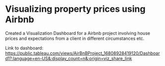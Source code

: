 # Visualizing property prices using Airbnb
 
Created a Visualization Dashboard for a Airbnb project involving house prices and expectations from a client in different circumstances etc.

Link to dashboard: https://public.tableau.com/views/AirBnBProject_16808928419120/Dashboard1?:language=en-US&:display_count=n&:origin=viz_share_link
